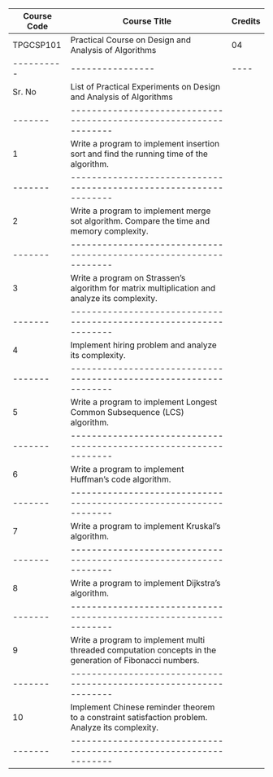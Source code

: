 
| Course Code | Course Title | Credits |
| ------------ | -------------- | --------- |
| TPGCSP101 | Practical Course on Design and Analysis of Algorithms | 04 |
| ---------- | ---------------- | ---- |
| Sr. No | List of Practical Experiments on Design and Analysis of Algorithms |
| ------- | ------------------------------------------------------------------ |
| 1 | Write a program to implement insertion sort and find the running time of the algorithm. |
| ------- | ------------------------------------------------------------------ |
| 2 | Write a program to implement merge sot algorithm. Compare the time and memory complexity. |
| ------- | ------------------------------------------------------------------ |
| 3 | Write a program on Strassen’s algorithm for matrix multiplication and analyze its complexity. |
| ------- | ------------------------------------------------------------------ |
| 4 | Implement hiring problem and analyze its complexity. |
| ------- | ------------------------------------------------------------------ |
| 5 | Write a program to implement Longest Common Subsequence (LCS) algorithm. |
| ------- | ------------------------------------------------------------------ |
| 6 | Write a program to implement Huffman’s code algorithm. |
| ------- | ------------------------------------------------------------------ |
| 7 | Write a program to implement Kruskal’s algorithm. |
| ------- | ------------------------------------------------------------------ |
| 8 | Write a program to implement Dijkstra’s algorithm. |
| ------- | ------------------------------------------------------------------ |
| 9 | Write a program to implement multi threaded computation concepts in the generation of Fibonacci numbers. |
| ------- | ------------------------------------------------------------------ |
| 10 | Implement Chinese reminder theorem to a constraint satisfaction problem. Analyze its complexity. |
| ------- | ------------------------------------------------------------------ |
